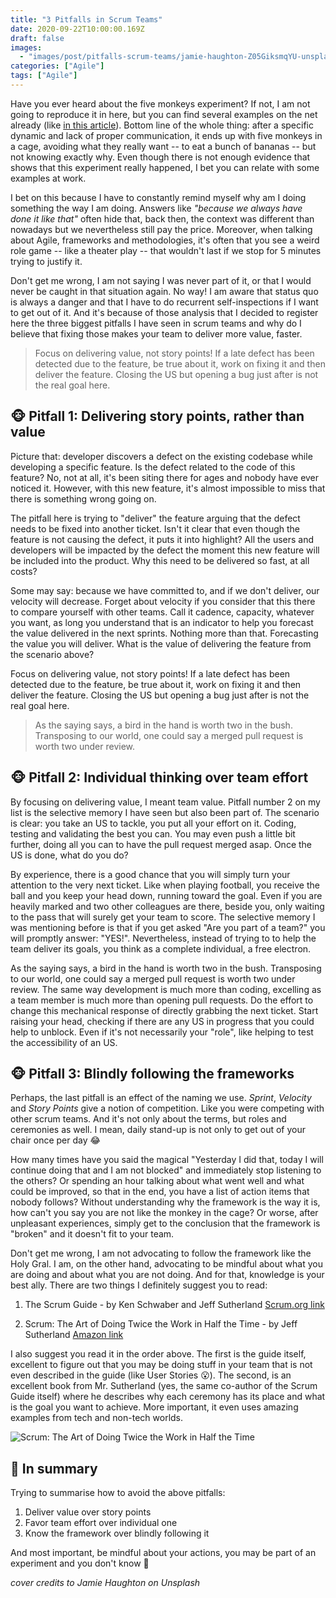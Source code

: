```yaml
---
title: "3 Pitfalls in Scrum Teams"
date: 2020-09-22T10:00:00.169Z
draft: false
images:
  - "images/post/pitfalls-scrum-teams/jamie-haughton-Z05GiksmqYU-unsplash.jpg"
categories: ["Agile"]
tags: ["Agile"]
---
```


Have you ever heard about the five monkeys experiment? If not, I am not going to reproduce it in here, but you can find several examples on the net already (like [in this article](https://www.linkedin.com/pulse/five-monkeys-experiment-john-stepper/)). Bottom line of the whole thing: after a specific dynamic and lack of proper communication, it ends up with five monkeys in a cage, avoiding what they really want -- to eat a bunch of bananas -- but not knowing exactly why. Even though there is not enough evidence that shows that this experiment really happened, I bet you can relate with some examples at work.

I bet on this because I have to constantly remind myself why am I doing something the way I am doing. Answers like _"because we always have done it like that"_ often hide that, back then, the context was different than nowadays but we nevertheless still pay the price. Moreover, when talking about Agile, frameworks and methodologies, it's often that you see a weird role game -- like a theater play -- that wouldn't last if we stop for 5 minutes trying to justify it.

Don't get me wrong, I am not saying I was never part of it, or that I would never be caught in that situation again. No way! I am aware that status quo is always a danger and that I have to do recurrent self-inspections if I want to get out of it. And it's because of those analysis that I decided to register here the three biggest pitfalls I have seen in scrum teams and why do I believe that fixing those makes your team to deliver more value, faster.

> Focus on delivering value, not story points! If a late defect has been detected due to the feature, be true about it, work on fixing it and then deliver the feature. Closing the US but opening a bug just after is not the real goal here.

## 🐵 Pitfall 1: Delivering story points, rather than value

Picture that: developer discovers a defect on the existing codebase while developing a specific feature. Is the defect related to the code of this feature? No, not at all, it's been siting there for ages and nobody have ever noticed it. However, with this new feature, it's almost impossible to miss that there is something wrong going on.

The pitfall here is trying to "deliver" the feature arguing that the defect needs to be fixed into another ticket. Isn't it clear that even though the feature is not causing the defect, it puts it into highlight? All the users and developers will be impacted by the defect the moment this new feature will be included into the product. Why this need to be delivered so fast, at all costs?

Some may say: because we have committed to, and if we don't deliver, our velocity will decrease. Forget about velocity if you consider that this there to compare yourself with other teams. Call it cadence, capacity, whatever you want, as long you understand that is an indicator to help you forecast the value delivered in the next sprints. Nothing more than that. Forecasting the value you will deliver. What is the value of delivering the feature from the scenario above?

Focus on delivering value, not story points! If a late defect has been detected due to the feature, be true about it, work on fixing it and then deliver the feature. Closing the US but opening a bug just after is not the real goal here.

> As the saying says, a bird in the hand is worth two in the bush. Transposing to our world, one could say a merged pull request is worth two under review.

## 🐵 Pitfall 2: Individual thinking over team effort

By focusing on delivering value, I meant team value. Pitfall number 2 on my list is the selective memory I have seen but also been part of. The scenario is clear: you take an US to tackle, you put all your effort on it. Coding, testing and validating the best you can. You may even push a little bit further, doing all you can to have the pull request merged asap. Once the US is done, what do you do?

By experience, there is a good chance that you will simply turn your attention to the very next ticket. Like when playing football, you receive the ball and you keep your head down, running toward the goal. Even if you are heavily marked and two other colleagues are there, beside you, only waiting to the pass that will surely get your team to score. The selective memory I was mentioning before is that if you get asked "Are you part of a team?" you will promptly answer: "YES!". Nevertheless, instead of trying to to help the team deliver its goals, you think as a complete individual, a free electron.

As the saying says, a bird in the hand is worth two in the bush. Transposing to our world, one could say a merged pull request is worth two under review. The same way development is much more than coding, excelling as a team member is much more than opening pull requests. Do the effort to change this mechanical response of directly grabbing the next ticket. Start raising your head, checking if there are any US in progress that you could help to unblock. Even if it's not necessarily your "role", like helping to test the accessibility of an US.

## 🐵 Pitfall 3: Blindly following the frameworks

Perhaps, the last pitfall is an effect of the naming we use. _Sprint_, _Velocity_ and _Story Points_ give a notion of competition. Like you were competing with other scrum teams. And it's not only about the terms, but roles and ceremonies as well. I mean, daily stand-up is not only to get out of your chair once per day :joy:

How many times have you said the magical "Yesterday I did that, today I will continue doing that and I am not blocked" and immediately stop listening to the others? Or spending an hour talking about what went well and what could be improved, so that in the end, you have a list of action items that nobody follows? Without understanding why the framework is the way it is, how can't you say you are not like the monkey in the cage? Or worse, after unpleasant experiences, simply get to the conclusion that the framework is "broken" and it doesn't fit to your team.

Don't get me wrong, I am not advocating to follow the framework like the Holy Gral. I am, on the other hand, advocating to be mindful about what you are doing and about what you are not doing. And for that, knowledge is your best ally. There are two things I definitely suggest you to read:

1. The Scrum Guide - by Ken Schwaber and Jeff Sutherland [Scrum.org link](https://www.scrum.org/resources/scrum-guide)

2. Scrum: The Art of Doing Twice the Work in Half the Time - by Jeff Sutherland [Amazon link](https://www.amazon.com/Scrum-Doing-Twice-Work-Half/dp/038534645X/ref=asc_df_038534645X/?tag=googshopde-21&linkCode=df0&hvadid=310779890634&hvpos=&hvnetw=g&hvrand=2883196745029858640&hvpone=&hvptwo=&hvqmt=&hvdev=c&hvdvcmdl=&hvlocint=&hvlocphy=9044410&hvtargid=pla-432324015266&psc=1&th=1&psc=1&tag=&ref=&adgrpid=70301320708&hvpone=&hvptwo=&hvadid=310779890634&hvpos=&hvnetw=g&hvrand=2883196745029858640&hvqmt=&hvdev=c&hvdvcmdl=&hvlocint=&hvlocphy=9044410&hvtargid=pla-432324015266)

I also suggest you read it in the order above. The first is the guide itself, excellent to figure out that you may be doing stuff in your team that is not even described in the guide (like User Stories :open_mouth:). The second, is an excellent book from Mr. Sutherland (yes, the same co-author of the Scrum Guide itself) where he describes why each ceremony has its place and what is the goal you want to achieve. More important, it even uses amazing examples from tech and non-tech worlds.

![Scrum: The Art of Doing Twice the Work in Half the Time](images/post/pitfalls-scrum-teams/scrum-book.jpg)

## 🍌 In summary

Trying to summarise how to avoid the above pitfalls:

1. Deliver value over story points
2. Favor team effort over individual one
3. Know the framework over blindly following it

And most important, be mindful about your actions, you may be part of an experiment and you don't know 🙈

_cover credits to Jamie Haughton on Unsplash_
